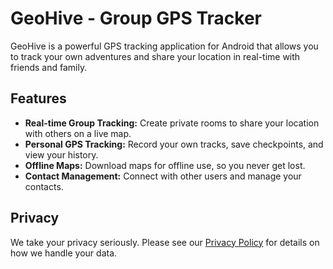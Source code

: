 # GeoHive - Group GPS Tracker

GeoHive is a powerful GPS tracking application for Android that allows you to track your own adventures and share your location in real-time with friends and family.

## Features

*   **Real-time Group Tracking:** Create private rooms to share your location with others on a live map.
*   **Personal GPS Tracking:** Record your own tracks, save checkpoints, and view your history.
*   **Offline Maps:** Download maps for offline use, so you never get lost.
*   **Contact Management:** Connect with other users and manage your contacts.

## Privacy

We take your privacy seriously. Please see our [Privacy Policy](privacy_policy.md) for details on how we handle your data.